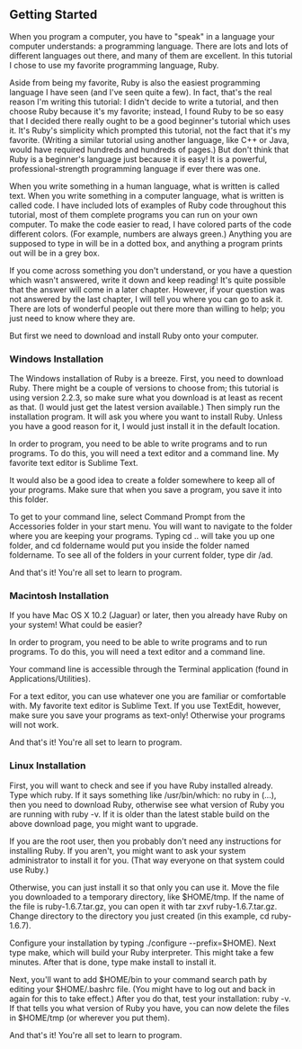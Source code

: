 ## Getting Started


When you program a computer, you have to "speak" in a language your computer understands: a programming language.
There are lots and lots of different languages out there, and many of them are excellent.
In this tutorial I chose to use my favorite programming language, Ruby.

Aside from being my favorite, Ruby is also the easiest programming language I have seen (and I've seen quite a few).
In fact, that's the real reason I'm writing this tutorial: I didn't decide to write a tutorial,
and then choose Ruby because it's my favorite;
instead, I found Ruby to be so easy that I decided there really ought to be a good beginner's tutorial which uses it.
It's Ruby's simplicity which prompted this tutorial, not the fact that it's my favorite.
(Writing a similar tutorial using another language, like C++ or Java, would have required hundreds and hundreds of pages.)
But don't think that Ruby is a beginner's language just because it is easy!
It is a powerful, professional-strength programming language if ever there was one.

When you write something in a human language, what is written is called text.
When you write something in a computer language, what is written is called code.
I have included lots of examples of Ruby code throughout this tutorial, most of them complete programs you can run on your own computer.
To make the code easier to read, I have colored parts of the code different colors.
(For example, numbers are always green.) Anything you are supposed to type in will be in a dotted box,
and anything a program prints out will be in a grey box.

If you come across something you don't understand, or you have a question which wasn't answered, write it down and keep reading!
It's quite possible that the answer will come in a later chapter. However, if your question was not answered by the last chapter,
I will tell you where you can go to ask it. There are lots of wonderful people out there more than willing to help;
you just need to know where they are.

But first we need to download and install Ruby onto your computer.

### Windows Installation

The Windows installation of Ruby is a breeze. First, you need to download Ruby.
There might be a couple of versions to choose from; this tutorial is using version 2.2.3,
so make sure what you download is at least as recent as that. (I would just get the latest version available.)
Then simply run the installation program. It will ask you where you want to install Ruby.
Unless you have a good reason for it, I would just install it in the default location.

In order to program, you need to be able to write programs and to run programs.
To do this, you will need a text editor and a command line. My favorite text editor is Sublime Text.

It would also be a good idea to create a folder somewhere to keep all of your programs.
Make sure that when you save a program, you save it into this folder.

To get to your command line, select Command Prompt from the Accessories folder in your start menu.
You will want to navigate to the folder where you are keeping your programs.
Typing cd .. will take you up one folder, and cd foldername would put you inside the folder named foldername.
To see all of the folders in your current folder, type dir /ad.

And that's it! You're all set to learn to program.

### Macintosh Installation

If you have Mac OS X 10.2 (Jaguar) or later, then you already have Ruby on your system! What could be easier?

In order to program, you need to be able to write programs and to run programs.
To do this, you will need a text editor and a command line.

Your command line is accessible through the Terminal application (found in Applications/Utilities).

For a text editor, you can use whatever one you are familiar or comfortable with. My favorite text editor is Sublime Text.
If you use TextEdit, however, make sure you save your programs as text-only! Otherwise your programs will not work.

And that's it! You're all set to learn to program.

### Linux Installation

First, you will want to check and see if you have Ruby installed already. Type which ruby.
If it says something like /usr/bin/which: no ruby in (...), then you need to download Ruby,
otherwise see what version of Ruby you are running with ruby -v.
If it is older than the latest stable build on the above download page, you might want to upgrade.

If you are the root user, then you probably don't need any instructions for installing Ruby.
If you aren't, you might want to ask your system administrator to install it for you.
(That way everyone on that system could use Ruby.)

Otherwise, you can just install it so that only you can use it. Move the file you downloaded to a temporary directory, like $HOME/tmp.
If the name of the file is ruby-1.6.7.tar.gz, you can open it with tar zxvf ruby-1.6.7.tar.gz.
Change directory to the directory you just created (in this example, cd ruby-1.6.7).

Configure your installation by typing ./configure --prefix=$HOME). Next type make, which will build your Ruby interpreter.
This might take a few minutes. After that is done, type make install to install it.

Next, you'll want to add $HOME/bin to your command search path by editing your $HOME/.bashrc file.
(You might have to log out and back in again for this to take effect.) After you do that, test your installation: ruby -v.
If that tells you what version of Ruby you have, you can now delete the files in $HOME/tmp (or wherever you put them).

And that's it! You're all set to learn to program.
